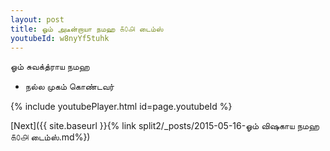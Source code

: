 ```yaml
---
layout: post
title: ஓம் அடீன்றாயா நமஹ ௧௦௮ டைம்ஸ்
youtubeId: w8nyYf5tuhk
---
```

 
 
 ஓம் சுவக்த்ராய நமஹ  
 
 -  நல்ல முகம் கொண்டவர் 
 
  
 
  
 
 
 
 
 
 


{% include youtubePlayer.html id=page.youtubeId %}
 
[Next]({{ site.baseurl }}{% link  split2/_posts/2015-05-16-ஓம் விஷகாய நமஹ ௧௦௮ டைம்ஸ்.md%})
 

